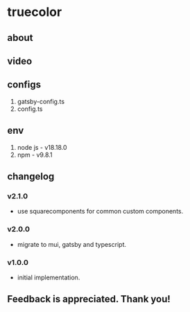 # truecolor

## about

## video

## configs

1. gatsby-config.ts
2. config.ts

## env

1. node js - v18.18.0
2. npm - v9.8.1

## changelog

### v2.1.0

- use squarecomponents for common custom components.

### v2.0.0

- migrate to mui, gatsby and typescript.

### v1.0.0

- initial implementation.

## Feedback is appreciated. Thank you!
